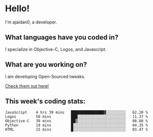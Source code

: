 # Hello!

I'm ajaidan0, a developer. 

## What languages have you coded in?

I specialize in Objective-C, Logos, and Javascript.

## What are you working on?

I am developing Open-Sourced tweaks.

[Check them out here!](https://github.com/ajaidan0/open-sourced-tweaks)

## This week's coding stats:
<!--START_SECTION:waka-->
```text
JavaScript    4 hrs 39 mins   ███████████████▓░░░░░░░░░   62.20 % 
Logos         50 mins         ███░░░░░░░░░░░░░░░░░░░░░░   11.37 % 
Objective-C   39 mins         ██▒░░░░░░░░░░░░░░░░░░░░░░   08.88 % 
Python        19 mins         █░░░░░░░░░░░░░░░░░░░░░░░░   04.35 % 
HTML          15 mins         █░░░░░░░░░░░░░░░░░░░░░░░░   03.47 % 
```
<!--END_SECTION:waka-->
